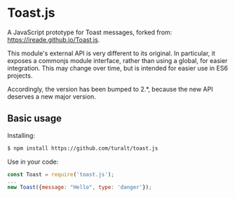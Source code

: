 # Toast.js

A JavaScript prototype for Toast messages, forked from: https://ireade.github.io/Toast.js.

This module's external API is very different to its original. In particular, it
exposes a commonjs module interface, rather than using a global, for easier 
integration. This may change over time, but is intended for easier use in 
ES6 projects.

Accordingly, the version has been bumped to 2.*, because the new API deserves a new
major version.

## Basic usage

Installing:

```sh
$ npm install https://github.com/turalt/toast.js
```

Use in your code:

```javascript
const Toast = require('toast.js');
...
new Toast({message: "Hello", type: 'danger'});
```